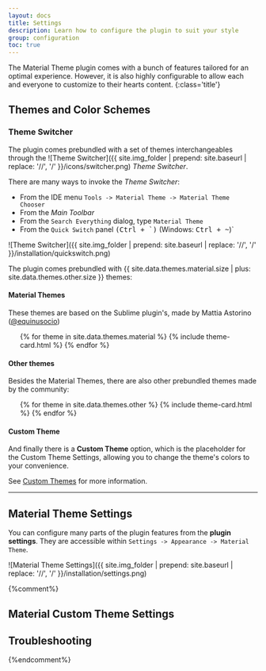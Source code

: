 ```yaml
---
layout: docs
title: Settings
description: Learn how to configure the plugin to suit your style
group: configuration
toc: true
---
```


The Material Theme plugin comes with a bunch of features tailored for an optimal experience. However, it is also highly configurable to
allow each and everyone to customize to their hearts content.
{:class='title'}

## Themes and Color Schemes

### Theme Switcher

The plugin comes prebundled with a set of themes interchangeables through the
![Theme Switcher]({{ site.img_folder | prepend: site.baseurl | replace: '//', '/' }}/icons/switcher.png) *Theme Switcher*.

There are many ways to invoke the *Theme Switcher*:
- From the IDE menu `Tools -> Material Theme -> Material Theme Chooser`
- From the _Main Toolbar_
- From the `Search Everything` dialog, type `Material Theme`
- From the `Quick Switch` panel <kbd>(Ctrl + \`)</kbd> (Windows: <kbd>Ctrl + ~</kbd>)`

![Theme Switcher]({{ site.img_folder | prepend: site.baseurl | replace: '//', '/' }}/installation/quickswitch.png)

The plugin comes prebundled with {{ site.data.themes.material.size | plus: site.data.themes.other.size }} themes:

#### Material Themes

These themes are based on the Sublime plugin's, made by Mattia Astorino ([@equinusocio](https://github.com/equinusocio))

<ul class="theme-cards">
{% for theme in site.data.themes.material %}
  {% include theme-card.html %}
{% endfor %}
</ul>

#### Other themes

Besides the Material Themes, there are also other prebundled themes made by the community:

<ul class="theme-cards">
{% for theme in site.data.themes.other %}
  {% include theme-card.html %}
{% endfor %}
</ul>

#### Custom Theme

And finally there is a **Custom Theme** option, which is the placeholder for the Custom Theme Settings, allowing you
to change the theme's colors to your convenience.

See [Custom Themes](/docs/custom-themes) for more information.

----------
## Material Theme Settings

You can configure many parts of the plugin features from the **plugin settings**. They are accessible within `Settings
-> Appearance -> Material Theme`.

![Material Theme Settings]({{ site.img_folder | prepend: site.baseurl | replace: '//', '/' }}/installation/settings.png)


{%comment%}
## Material Custom Theme Settings

## Troubleshooting
{%endcomment%}
